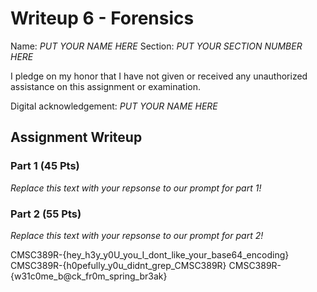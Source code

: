 # Writeup 6 - Forensics

Name: *PUT YOUR NAME HERE*
Section: *PUT YOUR SECTION NUMBER HERE*

I pledge on my honor that I have not given or received any unauthorized assistance on this assignment or examination.

Digital acknowledgement: *PUT YOUR NAME HERE*

## Assignment Writeup

### Part 1 (45 Pts)

*Replace this text with your repsonse to our prompt for part 1!*

### Part 2 (55 Pts)

*Replace this text with your repsonse to our prompt for part 2!*


CMSC389R-{hey_h3y_y0U_you_I_dont_like_your_base64_encoding}
CMSC389R-{h0pefully_y0u_didnt_grep_CMSC389R}
CMSC389R-{w31c0me_b@ck_fr0m_spring_br3ak}
